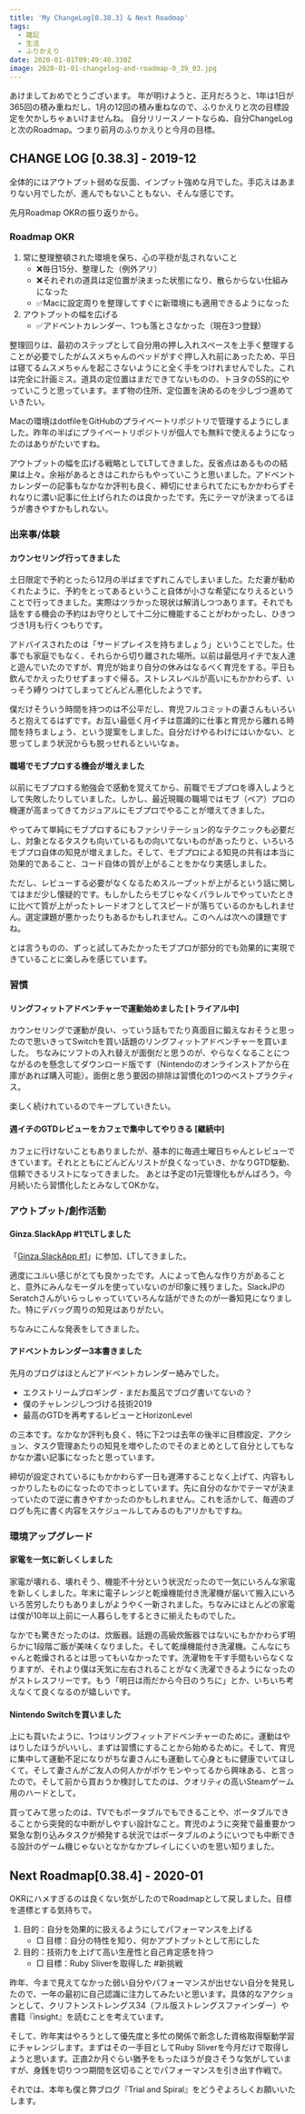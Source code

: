 ```yaml
---
title: 'My ChangeLog[0.38.3] & Next Roadmap'
tags:
  - 雑記
  - 生活
  - ふりかえり
date: 2020-01-01T09:49:40.330Z
image: 2020-01-01-changelog-and-roadmap-0_39_03.jpg
---
```

あけましておめでとうございます。
年が明けようと、正月だろうと、1年は1日が365回の積み重ねだし、1月の12回の積み重ねなので、ふりかえりと次の目標設定を欠かしちゃぁいけませんね。
自分リリースノートならぬ、自分ChangeLogと次のRoadmap。つまり前月のふりかえりと今月の目標。

## CHANGE LOG [0.38.3] - 2019-12
全体的にはアウトプット弱めな反面、インプット強めな月でした。手応えはあまりない月でしたが、進んでもないこともない、そんな感じです。

先月Roadmap OKRの振り返りから。
### Roadmap OKR
1. 常に整理整頓された環境を保ち、心の平穏が乱されないこと
    + ❌毎日15分、整理した（例外アリ）
    + ❌それぞれの道具は定位置が決まった状態になり、散らからない仕組みになった
    + ✅Macに設定周りを整理してすぐに新環境にも適用できるようになった
2. アウトプットの幅を広げる
    + ✅アドベントカレンダー、1つも落とさなかった（現在3つ登録）

整理回りは、最初のステップとして自分用の押し入れスペースを上手く整理することが必要でしたがムスメちゃんのベッドがすぐ押し入れ前にあったため、平日は寝てるムスメちゃんを起こさないようにと全く手をつけれませんでした。これは完全に計画ミス。道具の定位置はまだできてないものの、トヨタの5S的にやっていこうと思っています。まず物の住所、定位置を決めるのを少しづつ進めていきたい。

Macの環境はdotfileをGitHubのプライベートリポジトリで管理するようにしました。昨年の半ばにプライベートリポジトリが個人でも無料で使えるようになったのはありがたいですね。

アウトプットの幅を広げる戦略としてLTしてきました。反省点はあるものの結果は上々。余裕があるときはこれからもやっていこうと思いました。アドベントカレンダーの記事もなかなか評判も良く、締切にせまられてたにもかかわらずそれなりに濃い記事に仕上げられたのは良かったです。先にテーマが決まってるほうが書きやすかもしれない。

### 出来事/体験
#### カウンセリング行ってきました
土日限定で予約とったら12月の半ばまでずれこんでしまいました。ただ妻が勧めくれたように、予約をとってあるということ自体が小さな希望になりえるということで行ってきました。実際はツラかった現状は解消しつつあります。それでも話をする機会の予約はお守りとして十二分に機能することがわかったし、ひきつづき1月も行くつもりです。

アドバイスされたのは「サードプレイスを持ちましょう」ということでした。仕事でも家庭でもなく、それらから切り離された場所。以前は最低月イチで友人達と遊んでいたのですが、育児が始まり自分の休みはなるべく育児をする。平日も飲んでかえったりせずまっすぐ帰る。ストレスレベルが高いにもかかわらず、いっそう縛りつけてしまってどんどん悪化したようです。

僕だけそういう時間を持つのは不公平だし、育児フルコミットの妻さんもいろいろと抱えてるはずです。お互い最低く月イチは意識的に仕事と育児から離れる時間を持ちましょう、という提案をしました。自分だけやるわけにはいかない、と思ってしまう状況からも脱っせれるといいなぁ。

#### 職場でモブプロする機会が増えました
以前にモブプロする勉強会で感動を覚えてから、前職でモブプロを導入しようとして失敗したりしていました。しかし、最近現職の職場ではモブ（ペア）プロの機運が高まってきてカジュアルにモブプロでやることが増えてきました。

やってみて単純にモブプロするにもファシリテーション的なテクニックも必要だし、対象となるタスクも向いているもの向いてないものがあったりと、いろいろモブプロ自体の知見が増えました。そして、モブプロによる知見の共有は本当に効果的であること、コード自体の質が上がることをかなり実感しました。

ただし、レビューする必要がなくなるためスループットが上がるという話に関してはまだ少し懐疑的です。もしかしたらモブじゃなくパラレルでやっていたときに比べて質が上がったトレードオフとしてスピードが落ちているのかもしれません。選定課題が悪かったりもあるかもしれません。このへんは次への課題ですね。

とは言うものの、ずっと試してみたかったモブプロが部分的でも効果的に実現できていることに楽しみを感じています。

### 習慣
#### リングフィットアドベンチャーで運動始めました [トライアル中]
カウンセリングで運動が良い、っていう話もでたり真面目に鍛えなおそうと思ったので思いきってSwitchを買い話題のリングフィットアドベンチャーを買いました。
ちなみにソフトの入れ替えが面倒だと思うのが、やらなくなることにつながるのを懸念してダウンロード版です（Nintendoのオンラインストアから在庫があれば購入可能）。面倒と思う要因の排除は習慣化の1つのベストプラクティス。

楽しく続けれているのでキープしていきたい。

#### 週イチのGTDレビューをカフェで集中してやりきる [継続中]
カフェに行けないこともありましたが、基本的に毎週土曜日ちゃんとレビューできています。それとともにどんどんリストが良くなっていき、かなりGTD駆動、信頼できるリストになってきました。
あとは予定の1元管理化もがんばろう。今月続いたら習慣化したとみなしてOKかな。

### アウトプット/創作活動
#### Ginza.SlackApp #1でLTしました
「[Ginza.SlackApp #1](https://slackapp.connpass.com/event/154648/)」に参加、LTしてきました。

適度にユルい感じがとても良かったです。人によって色んな作り方があることと、意外にみんなモーダルを使っていないのが印象に残りました。SlackJPのSeratchさんがいらっしゃっていていろんな話ができたのが一番知見になりました。特にデバッグ周りの知見はありがたい。

ちなみにこんな発表をしてきました。
<!-- <script async class="speakerdeck-embed" data-id="4e81727c6d744e73b601d088d99e6209" data-ratio="1.33333333333333" src="//speakerdeck.com/assets/embed.js"></script> -->

#### アドベントカレンダー3本書きました
先月のブログはほとんどアドベントカレンダー絡みでした。

+ エクストリームブロギング - まだお風呂でブログ書いてないの？
+ 僕のチャレンジしつづける技術2019
+ 最高のGTDを再考するレビューとHorizonLevel

の三本です。なかなか評判も良く、特に下2つは去年の後半に目標設定、アクション、タスク管理あたりの知見を増やしたのでそのまとめとして自分としてもなかなか濃い記事になったと思っています。

締切が設定されているにもかかわらず一日も遅滞することなく上げて、内容もしっかりしたものになったのでホっとしています。先に自分のなかでテーマが決まっていたので逆に書きやすかったのかもしれません。これを活かして、毎週のブログも先に書く内容をスケジュールしてみるのもアリかもですね。

### 環境アップグレード
#### 家電を一気に新しくしました
家電が壊れる、壊れそう、機能不十分という状況だったので一気にいろんな家電を新しくしました。年末に電子レンジと乾燥機能付き洗濯機が届いて搬入にいろいろ苦労したりもありましがようやく一新されました。ちなみにほとんどの家電は僕が10年以上前に一人暮らしをするときに揃えたものでした。

なかでも驚きだったのは、炊飯器。話題の高級炊飯器ではないにもかかわらず明らかに1段階ご飯が美味くなりました。そして乾燥機能付き洗濯機。こんなにちゃんと乾燥されるとは思ってもいなかったです。洗濯物を干す手間もいらなくなりますが、それより僕は天気に左右されることがなく洗濯できるようになったのがストレスフリーです。もう「明日は雨だから今日のうちに」とか、いちいち考えなくて良くなるのが嬉しいです。

#### Nintendo Switchを買いました
上にも買いたように、1つはリングフィットアドベンチャーのために。運動はやはりしたほうがいいし、まずは習慣にすることから始めるために。そして、育児に集中して運動不足になりがちな妻さんにも運動して心身ともに健康でいてほしくて。そして妻さんがご友人の何人かがポケモンやってるから興味ある、と言ったので。そして前から買おうか検討してたのは、クオリティの高いSteamゲーム用のハードとして。

買ってみて思ったのは、TVでもポータブルでもできることや、ポータブルできることから突発的な中断がしやすい設計なこと。育児のように突発で最重要かつ緊急な割り込みタスクが頻発する状況ではポータブルのようにいつでも中断できる設計のゲーム機じゃないとなかなかプレイしにくいのを思い知りました。

## Next Roadmap[0.38.4] - 2020-01
OKRにハメすぎるのは良くない気がしたのでRoadmapとして戻しました。目標を道標とする気持ちで。

1. 目的：自分を効果的に扱えるようにしてパフォーマンスを上げる
    + □ 目標：自分の特性を知り、何かアプトプットとして形にした
2. 目的：技術力を上げて高い生産性と自己肯定感を持つ
    + □ 目標：Ruby Sliverを取得した #新挑戦

<!-- 挑戦継続 -->
昨年、今まで見えてなかった弱い自分やパフォーマンスが出せない自分を発見したので、一年の最初に自己認識に注力してみたいと思います。具体的なアクションとして、クリフトンストレングス34（フル版ストレングスファインダー）や書籍『insight』を読むことを考えています。

そして、昨年実はやろうとして優先度と多忙の関係で断念した資格取得駆動学習にチャレンジします。まずはその一手目としてRuby Sliverを今月だけで取得しようと思います。正直2か月ぐらい猶予をもったほうが良さそうな気がしていますが、身銭を切りつつ期間を区切ることでパフォーマンスを引き出す作戦で。

それでは、本年も僕と弊ブログ『Trial and Spiral』をどうぞよろしくお願いいたします。
